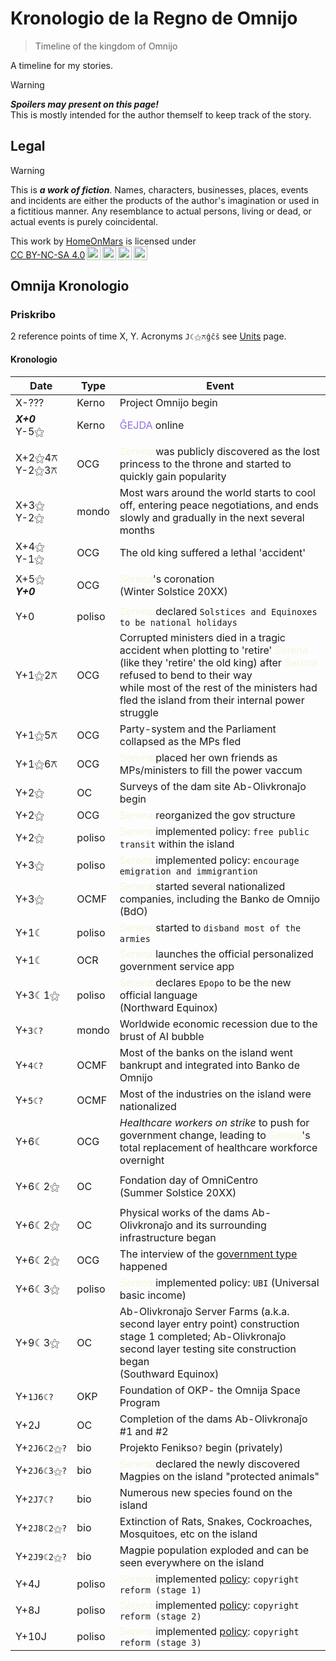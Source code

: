 <!-- -*- coding: utf-8 -*- -->

Kronologio de la Regno de Omnijo
===============================================================================

> Timeline of the kingdom of Omnijo

A timeline for my stories.

> [!WARNING]
> ***Spoilers may present on this page!***  
> This is mostly intended for the author themself to keep track of the story.

Legal
-------------------------------------------------------------------------------

> [!WARNING]
> This is ***a work of fiction***.
> Names, characters, businesses, places, events and incidents
> are either the products of the author's imagination or used in a fictitious manner.
> Any resemblance to actual persons, living or dead, or actual events is purely coincidental.

<p xmlns:cc="http://creativecommons.org/ns#" >This work by <a rel="cc:attributionURL dct:creator" property="cc:attributionName" href="https://github.com/HomeOnMars">HomeOnMars</a> is licensed under <a href="https://creativecommons.org/licenses/by-nc-sa/4.0/?ref=chooser-v1" target="_blank" rel="license noopener noreferrer" style="display:inline-block;">CC BY-NC-SA 4.0<img style="height:22px!important;margin-left:3px;vertical-align:text-bottom;" src="https://mirrors.creativecommons.org/presskit/icons/cc.svg?ref=chooser-v1" alt=""><img style="height:22px!important;margin-left:3px;vertical-align:text-bottom;" src="https://mirrors.creativecommons.org/presskit/icons/by.svg?ref=chooser-v1" alt=""><img style="height:22px!important;margin-left:3px;vertical-align:text-bottom;" src="https://mirrors.creativecommons.org/presskit/icons/nc.svg?ref=chooser-v1" alt=""><img style="height:22px!important;margin-left:3px;vertical-align:text-bottom;" src="https://mirrors.creativecommons.org/presskit/icons/sa.svg?ref=chooser-v1" alt=""></a></p>

Omnija Kronologio
-------------------------------------------------------------------------------

### Priskribo

2 reference points of time X, Y.
Acronyms `J☾⚝⚻ĝĉŝ` see [Units](../teknikajxoj/Unuoj.md#tempo) page.

#### Kronologio

|  Date  |  Type  | Event |
| ------ | ------ | ----- |
| X-???  |  Kerno | Project Omnijo begin |
| ***X+0***  <br>Y-5⚝ |  Kerno | <span style="color:MediumPurple">ĜEJDA</span> online |
||||
| X+2⚝4⚻ <br>Y-2⚝3⚻ |   OCG  | <span style="color:Beige">Serena</span> was publicly discovered as the lost princess to the throne and started to quickly gain popularity |
| X+3⚝    <br>Y-2⚝    |  mondo | Most wars around the world starts to cool off, entering peace negotiations, and ends slowly and gradually in the next several months |
| X+4⚝    <br>Y-1⚝    |   OCG  | The old king suffered a lethal 'accident' |
||||
| X+5⚝  <br>***Y+0*** |   OCG  | <span style="color:Beige">Serena</span>'s coronation  <br>\(Winter Solstice 20XX\) |
||||
| Y+0    | poliso | <span style="color:Beige">Serena</span> declared `Solstices and Equinoxes to be national holidays` |
| Y+1⚝2⚻|   OCG  | Corrupted ministers died in a tragic accident when plotting to 'retire' <span style="color:Beige">Serena</span> (like they 'retire' the old king) after <span style="color:Beige">Serena</span> refused to bend to their way<br> while most of the rest of the ministers had fled the island from their internal power struggle |
| Y+1⚝5⚻|   OCG  | Party-system and the Parliament collapsed as the MPs fled |
| Y+1⚝6⚻|   OCG  | <span style="color:Beige">Serena</span> placed her own friends as MPs/ministers to fill the power vaccum |
| Y+2⚝   |   OC   | Surveys of the dam site Ab-Olivkronaĵo begin |
| Y+2⚝   |   OCG  | <span style="color:Beige">Serena</span> reorganized the gov structure |
| Y+2⚝   | poliso | <span style="color:Beige">Serena</span> implemented policy: `free public transit` within the island |
| Y+3⚝   | poliso | <span style="color:Beige">Serena</span> implemented policy: `encourage emigration and immigrantion` |
| Y+3⚝   |  OCMF  | <span style="color:Beige">Serena</span> started several nationalized companies, including the Banko de Omnijo (BdO) |
| Y+1☾   | poliso | <span style="color:Beige">Serena</span> started to `disband most of the armies` |
| Y+1☾   |   OCR  | <span style="color:Beige">Serena</span> launches the official personalized government service app |
| Y+3☾1⚝ | poliso | <span style="color:Beige">Serena</span> declares `Epopo` to be the new official language  <br>\(Northward Equinox\) |
| Y+`3☾?`  |  mondo | Worldwide economic recession due to the brust of AI bubble |
| Y+`4☾?`  |  OCMF  | Most of the banks on the island went bankrupt and integrated into Banko de Omnijo |
| Y+`5☾?`  |  OCMF  | Most of the industries on the island were nationalized |
| Y+6☾     |   OCG  | *Healthcare workers on strike* to push for government change, leading to <span style="color:Beige">Serena</span>'s total replacement of healthcare workforce overnight |
||||
| Y+6☾2⚝   |   OC   | Fondation day of OmniCentro  <br>\(Summer Solstice 20XX\) |
||||
| Y+6☾2⚝   |   OC   | Physical works of the dams Ab-Olivkronaĵo and its surrounding infrastructure began |
| Y+6☾2⚝   |   OCG  | The interview of the [government type](../OmniCentro/Bulteno.md#fonrakonta-bulteno) happened |
| Y+6☾3⚝   | poliso | <span style="color:Beige">Serena</span> implemented policy: `UBI` (Universal basic income) |
| Y+9☾3⚝   |   OC   | Ab-Olivkronaĵo Server Farms (a.k.a. second layer entry point) construction stage 1 completed; Ab-Olivkronaĵo second layer testing site construction began  <br>\(Southward Equinox\) |
| Y+`1J6☾?`|  OKP   | Foundation of OKP- the Omnija Space Program |
| Y+2J     |   OC   | Completion of the dams Ab-Olivkronaĵo #1 and #2 |
| Y+`2J6☾2⚝?` |   bio  | Projekto Fenikso`?` begin (privately) |
| Y+`2J6☾3⚝?` |   bio  | <span style="color:Beige">Serena</span> declared the newly discovered Magpies on the island "protected animals" |
| Y+`2J7☾?`   |   bio  | Numerous new species found on the island |
| Y+`2J8☾2⚝?` |   bio  | Extinction of Rats, Snakes, Cockroaches, Mosquitoes, etc on the island |
| Y+`2J9☾2⚝?` |   bio  | Magpie population exploded and can be seen everywhere on the island |
| Y+4J     | poliso | <span style="color:Beige">Serena</span> implemented [policy](../OmniCentro/OftajDemandoj.md#kio-estas-la-plano-de-la-reĝino-reformi-kopirajton): `copyright reform (stage 1)` |
| Y+8J     | poliso | <span style="color:Beige">Serena</span> implemented [policy](../OmniCentro/OftajDemandoj.md#kio-estas-la-plano-de-la-reĝino-reformi-kopirajton): `copyright reform (stage 2)` |
| Y+10J     | poliso | <span style="color:Beige">Serena</span> implemented [policy](../OmniCentro/OftajDemandoj.md#kio-estas-la-plano-de-la-reĝino-reformi-kopirajton): `copyright reform (stage 3)` |
